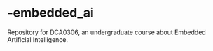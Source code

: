 # -embedded_ai
Repository for DCA0306, an undergraduate course about Embedded Artificial Intelligence.
